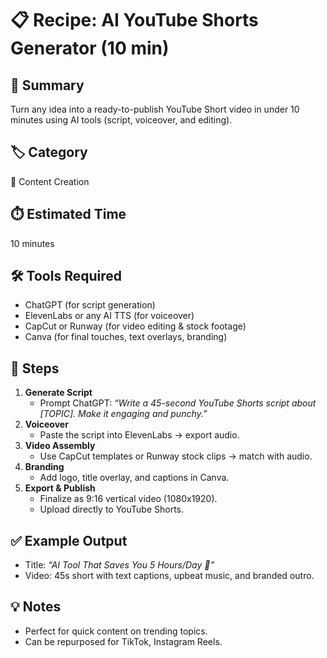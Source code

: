 # 📋 Recipe: AI YouTube Shorts Generator (10 min)

## 📝 Summary  
Turn any idea into a ready-to-publish YouTube Short video in under 10 minutes using AI tools (script, voiceover, and editing).

## 🏷️ Category  
🎥 Content Creation

## ⏱️ Estimated Time  
10 minutes

## 🛠️ Tools Required  
- ChatGPT (for script generation)  
- ElevenLabs or any AI TTS (for voiceover)  
- CapCut or Runway (for video editing & stock footage)  
- Canva (for final touches, text overlays, branding)

## 📌 Steps  
1. **Generate Script**  
   - Prompt ChatGPT: *“Write a 45-second YouTube Shorts script about [TOPIC]. Make it engaging and punchy.”*  
2. **Voiceover**  
   - Paste the script into ElevenLabs → export audio.  
3. **Video Assembly**  
   - Use CapCut templates or Runway stock clips → match with audio.  
4. **Branding**  
   - Add logo, title overlay, and captions in Canva.  
5. **Export & Publish**  
   - Finalize as 9:16 vertical video (1080x1920).  
   - Upload directly to YouTube Shorts.  

## ✅ Example Output  
- Title: *“AI Tool That Saves You 5 Hours/Day 🚀”*  
- Video: 45s short with text captions, upbeat music, and branded outro.

## 💡 Notes  
- Perfect for quick content on trending topics.  
- Can be repurposed for TikTok, Instagram Reels.  
